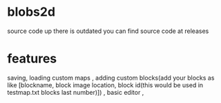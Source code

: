 # blobs2d
source code up there is outdated you can find source code at releases
# features
saving,
loading custom maps ,
adding custom blocks(add your blocks as like [blockname, block image location, block id(this would be used in testmap.txt blocks last number)]) ,
basic editor ,
